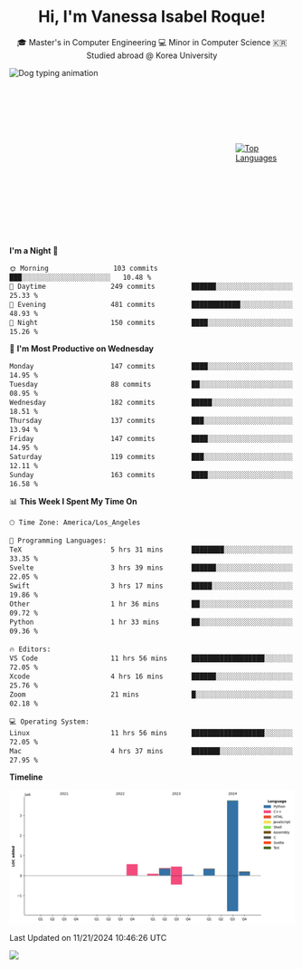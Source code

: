 <h1 align="center">Hi, I'm Vanessa Isabel Roque!</h1>

<p align="center"> 🎓 Master's in Computer Engineering 💻 Minor in Computer Science 🇰🇷 Studied abroad @ Korea University <br></p>
<div style="display: flex; justify-content: center; align-items: center;">
  <img src="https://cdn.dribbble.com/users/859807/screenshots/6284055/benny_typing_1.gif" width="400" height="300" alt="Dog typing animation">
  <a href="https://github.com/anuraghazra/github-readme-stats">
    <img src="https://github-readme-stats.vercel.app/api/top-langs/?username=vroque19" alt="Top Languages" width="400" height="300">
  </a>
</div>

 
<!--START_SECTION:waka-->
**I'm a Night 🦉** 

```text
🌞 Morning                103 commits         ███░░░░░░░░░░░░░░░░░░░░░░   10.48 % 
🌆 Daytime                249 commits         ██████░░░░░░░░░░░░░░░░░░░   25.33 % 
🌃 Evening                481 commits         ████████████░░░░░░░░░░░░░   48.93 % 
🌙 Night                  150 commits         ████░░░░░░░░░░░░░░░░░░░░░   15.26 % 
```
📅 **I'm Most Productive on Wednesday** 

```text
Monday                   147 commits         ████░░░░░░░░░░░░░░░░░░░░░   14.95 % 
Tuesday                  88 commits          ██░░░░░░░░░░░░░░░░░░░░░░░   08.95 % 
Wednesday                182 commits         █████░░░░░░░░░░░░░░░░░░░░   18.51 % 
Thursday                 137 commits         ███░░░░░░░░░░░░░░░░░░░░░░   13.94 % 
Friday                   147 commits         ████░░░░░░░░░░░░░░░░░░░░░   14.95 % 
Saturday                 119 commits         ███░░░░░░░░░░░░░░░░░░░░░░   12.11 % 
Sunday                   163 commits         ████░░░░░░░░░░░░░░░░░░░░░   16.58 % 
```


📊 **This Week I Spent My Time On** 

```text
🕑︎ Time Zone: America/Los_Angeles

💬 Programming Languages: 
TeX                      5 hrs 31 mins       ████████░░░░░░░░░░░░░░░░░   33.35 % 
Svelte                   3 hrs 39 mins       ██████░░░░░░░░░░░░░░░░░░░   22.05 % 
Swift                    3 hrs 17 mins       █████░░░░░░░░░░░░░░░░░░░░   19.86 % 
Other                    1 hr 36 mins        ██░░░░░░░░░░░░░░░░░░░░░░░   09.72 % 
Python                   1 hr 33 mins        ██░░░░░░░░░░░░░░░░░░░░░░░   09.36 % 

🔥 Editors: 
VS Code                  11 hrs 56 mins      ██████████████████░░░░░░░   72.05 % 
Xcode                    4 hrs 16 mins       ██████░░░░░░░░░░░░░░░░░░░   25.76 % 
Zoom                     21 mins             █░░░░░░░░░░░░░░░░░░░░░░░░   02.18 % 

💻 Operating System: 
Linux                    11 hrs 56 mins      ██████████████████░░░░░░░   72.05 % 
Mac                      4 hrs 37 mins       ███████░░░░░░░░░░░░░░░░░░   27.95 % 
```

**Timeline**

![Lines of Code chart](https://raw.githubusercontent.com/vroque19/vroque19/main/assets/bar_graph.png)


 Last Updated on 11/21/2024 10:46:26 UTC
<!--END_SECTION:waka-->
![](https://komarev.com/ghpvc/?username=vroque19&color=b2a3dc&style=flat-square)
